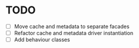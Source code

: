 # TODO

- [ ] Move cache and metadata to separate facades
- [ ] Refactor cache and metadata driver instantiation
- [ ] Add behaviour classes
